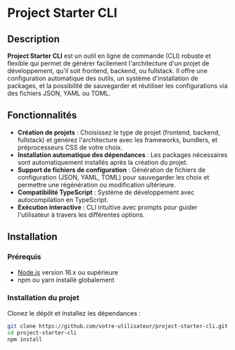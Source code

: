 # Project Starter CLI

## Description

**Project Starter CLI** est un outil en ligne de commande (CLI) robuste et flexible qui permet de générer facilement l'architecture d'un projet de développement, qu'il soit frontend, backend, ou fullstack. Il offre une configuration automatique des outils, un système d'installation de packages, et la possibilité de sauvegarder et réutiliser les configurations via des fichiers JSON, YAML ou TOML.

## Fonctionnalités

- **Création de projets** : Choisissez le type de projet (frontend, backend, fullstack) et générez l'architecture avec les frameworks, bundlers, et préprocesseurs CSS de votre choix.
- **Installation automatique des dépendances** : Les packages nécessaires sont automatiquement installés après la création du projet.
- **Support de fichiers de configuration** : Génération de fichiers de configuration (JSON, YAML, TOML) pour sauvegarder les choix et permettre une régénération ou modification ultérieure.
- **Compatibilité TypeScript** : Système de développement avec autocompilation en TypeScript.
- **Exécution interactive** : CLI intuitive avec prompts pour guider l'utilisateur à travers les différentes options.

## Installation

### Prérequis

- [Node.js](https://nodejs.org/) version 16.x ou supérieure
- npm ou yarn installé globalement

### Installation du projet

Clonez le dépôt et installez les dépendances :

```bash
git clone https://github.com/votre-utilisateur/project-starter-cli.git
cd project-starter-cli
npm install
